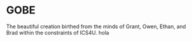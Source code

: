 # GOBE
The beautiful creation birthed from the minds of Grant, Owen, Ethan, and Brad within the constraints of ICS4U.
hola
